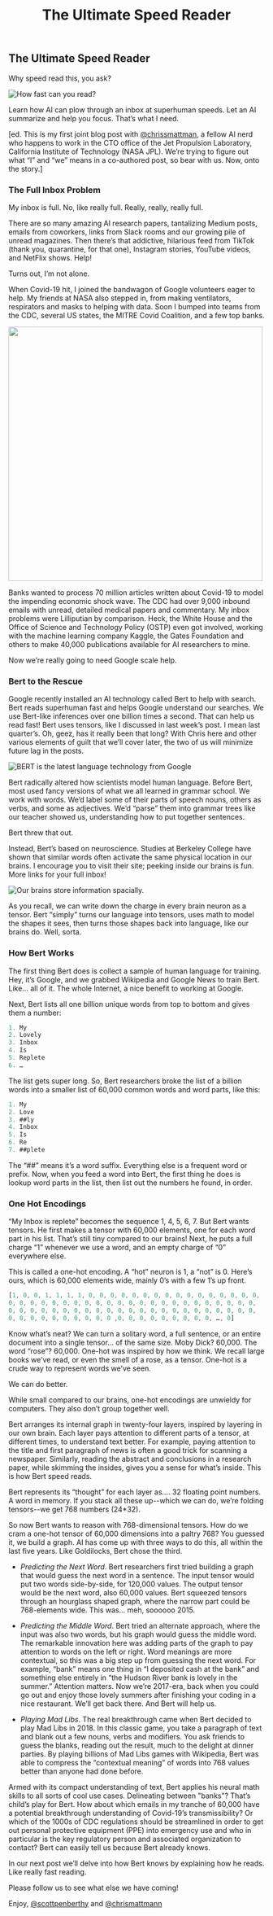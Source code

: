 ﻿---
layout: post
title: The Ultimate Speed Reader
thumb: /img/bert_image3.gif
---

## The Ultimate Speed Reader

Why speed read this, you ask?

![How fast can you read?](/img/bert_image3.gif)

Learn how AI can plow through an inbox at superhuman speeds. Let an AI
summarize and help you focus. That’s what I need.

[ed. This is my first joint blog post with [@chrissmattman](https://twitter.com/chrismattmann), 
a fellow AI nerd who happens to work in the CTO office of the Jet Propulsion
Laboratory, California Institute of Technology (NASA JPL).  We’re
trying to figure out what “I” and “we” means in a co-authored post, so
bear with us.  Now, onto the story.]

### The Full Inbox Problem

My inbox is full. No, like really full. Really, really, really full.

There are so many amazing AI research papers, tantalizing Medium
posts, emails from coworkers, links from Slack rooms and our growing
pile of unread magazines. Then there’s that addictive, hilarious feed
from TikTok (thank you, quarantine, for that one), Instagram stories,
YouTube videos, and NetFlix shows. Help!

Turns out, I’m not alone.

When Covid-19 hit, I joined the bandwagon of Google volunteers eager
to help. My friends at NASA also stepped in, from making ventilators,
respirators and masks to helping with data.  Soon I bumped into teams
from the CDC, several US states, the MITRE Covid Coalition, and a few
top banks.

<img src="/img/bert_image2.png" width="500px">

Banks wanted to process 70 million articles written about Covid-19 to
model the impending economic shock wave. The CDC had over 9,000
inbound emails with unread, detailed medical papers and commentary. My
inbox problems were Lilliputian by comparison. Heck, the White House
and the Office of Science and Technology Policy (OSTP) even got
involved, working with the machine learning company Kaggle, the Gates
Foundation and others to make 40,000 publications available for AI
researchers to mine.

Now we’re really going to need Google scale help.

### Bert to the Rescue

Google recently installed an AI technology called Bert to help with
search. Bert reads superhuman fast and helps Google understand our
searches. We use Bert-like inferences over one billion times a
second. That can help us read fast! Bert uses tensors, like I
discussed in last week’s post. I mean last quarter’s. Oh, geez, has it
really been that long? With Chris here and other various elements of
guilt that we’ll cover later, the two of us will minimize future lag
in the posts.

![BERT is the latest language technology from Google](/img/bert_image1.png)

Bert radically altered how scientists model human language. Before
Bert, most used fancy versions of what we all learned in grammar
school. We work with words. We’d label some of their parts of speech
nouns, others as verbs, and some as adjectives. We’d “parse” them into
grammar trees like our teacher showed us, understanding how to put
together sentences.

Bert threw that out.

Instead, Bert’s based on neuroscience. Studies at Berkeley College
have shown that similar words often activate the same physical
location in our brains. I encourage you to visit their site; peeking
inside our brains is fun. More links for your full inbox!

![Our brains store information spacially.](/img/bert_image4.png)

As you recall, we can write down the charge in every brain neuron as a
tensor. Bert “simply” turns our language into tensors, uses math to
model the shapes it sees, then turns those shapes back into language,
like our brains do. Well, sorta.

### How Bert Works

The first thing Bert does is collect a sample of human language for
training. Hey, it’s Google, and we grabbed Wikipedia and Google News
to train Bert. Like… all of it. The whole Internet, a nice benefit to
working at Google.

Next, Bert lists all one billion unique words from top to bottom and
gives them a number:

```javascript
1. My 
2. Lovely 
3. Inbox 
4. Is 
5. Replete 
6. …
```

The list gets super long. So, Bert researchers broke the list of a
billion words into a smaller list of 60,000 common words and word
parts, like this:

```javascript
1. My 
2. Love 
3. ##ly 
4. Inbox 
5. Is 
6. Re 
7. ##plete
```

The “##” means it’s a word suffix. Everything else is a frequent word
or prefix. Now, when you feed a word into Bert, the first thing he
does is lookup word parts in the list, then list out the numbers he
found, in order.

### One Hot Encodings

“My Inbox is replete” becomes the sequence 1, 4, 5, 6, 7. But Bert
wants tensors. He first makes a tensor with 60,000 elements, one for
each word part in his list. That’s still tiny compared to our brains!
Next, he puts a full charge “1” whenever we use a word, and an empty
charge of “0” everywhere else.

This is called a one-hot encoding. A “hot” neuron is 1, a “not” is
0. Here’s ours, which is 60,000 elements wide, mainly 0’s with a few
1’s up front.

```javascript
[1, 0, 0, 1, 1, 1, 1, 0, 0, 0, 0, 0, 0, 0, 0, 0, 0, 0, 0, 0, 0, 0, 0,
0, 0, 0, 0, 0, 0, 0, 0, 0, 0, 0, 0, 0, 0, 0, 0, 0, 0, 0, 0, 0, 0, 0,
0, 0, 0, 0, 0, 0, 0, 0, 0, 0, 0, 0, 0, 0, 0, 0, 0, 0, 0, 0, 0, 0, 0,
0, 0, 0, 0, 0, 0, 0, 0, 0, 0 ,0, 0, 0, 0, 0, 0, 0, 0, 0, …, 0]
```

Know what’s neat? We can turn a solitary word, a full sentence, or an
entire document into a single tensor… of the same size. Moby Dick?
60,000. The word “rose”?  60,000. One-hot was inspired by how we
think. We recall large books we’ve read, or even the smell of a rose,
as a tensor. One-hot is a crude way to represent words we’ve seen.

We can do better.

While small compared to our brains, one-hot encodings are unwieldy for
computers. They also don’t group together well.

Bert arranges its internal graph in twenty-four layers, inspired by
layering in our own brain. Each layer pays attention to different
parts of a tensor, at different times, to understand text better.  For
example, paying attention to the title and first paragraph of news is
often a good trick for scanning a newspaper. Similarly, reading the
abstract and conclusions in a research paper, while skimming the
insides, gives you a sense for what’s inside. This is how Bert speed
reads.

Bert represents its “thought” for each layer as…. 32 floating point 
numbers. A word in
memory. If you stack all these up--which we can do, we’re folding
tensors--we get 768 numbers (24*32).

So now Bert wants to reason with 768-dimensional tensors. How do we
cram a one-hot tensor of 60,000 dimensions into a paltry 768? You
guessed it, we build a graph. AI has come up with three ways to do
this, all within the last five years. Like Goldilocks, Bert chose the
third.


  - *Predicting the Next Word*.  Bert researchers first tried building a
graph that would guess the next word in a sentence. The input tensor
would put two words side-by-side, for 120,000 values. The output
tensor would be the next word, also 60,000 values. Bert squeezed
tensors through an hourglass shaped graph, where the narrow part could
be 768-elements wide. This was… meh, soooooo 2015.


  - *Predicting the Middle Word*.  Bert tried an alternate approach,
where the input was also two words, but his graph would guess the
middle word. The remarkable innovation here was adding parts of the
graph to pay attention to words on the left or right. Word meanings
are more contextual, so this was a big step up from guessing the next
word. For example, “bank” means one thing in “I deposited cash at the
bank” and something else entirely in “the Hudson River bank is lovely
in the summer.” Attention matters. Now we’re 2017-era, back when you
could go out and enjoy those lovely summers after finishing your
coding in a nice restaurant. We’ll get back there. And Bert will help
us.


  - *Playing Mad Libs*.  The real breakthrough came when Bert decided to
play Mad Libs in 2018. In this classic game, you take a paragraph of
text and blank out a few nouns, verbs and modifiers. You ask friends
to guess the blanks, reading out the result, much to the delight at
dinner parties. By playing billions of Mad Libs games with Wikipedia,
Bert was able to compress the “contextual meaning” of words into 768
values better than anyone had done before.

Armed with its compact understanding of text, Bert
applies his neural math skills to all sorts of cool use cases. Delineating between
"banks"? That’s child’s play for Bert. How about which emails in my
tranche of 60,000 have a potential breakthrough understanding of
Covid-19’s transmissibility? Or which of the 1000s of CDC regulations
should be streamlined in order to get out personal protective
equipment (PPE) into emergency use and who in particular is the key
regulatory person and associated organization to contact? Bert can
easily tell us because Bert already knows.

In our next post we’ll delve into how Bert knows by explaining how he
reads. Like really fast reading.

Please follow us to see what else we have coming!

Enjoy,
[@scottpenberthy](https://twitter.com/scottpenberthy) and [@chrismattmann](https://twitter.com/chrismattmann)